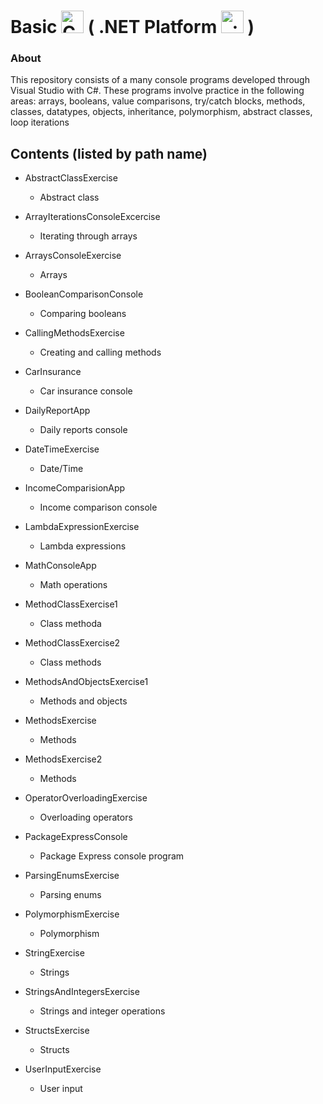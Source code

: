 # Basic <a href="https://docs.microsoft.com/en-us/dotnet/csharp/" target="_blank" rel="noreferrer"><img src="https://raw.githubusercontent.com/danielcranney/readme-generator/main/public/icons/skills/csharp-colored.svg" width="36" height="36" alt="C#" /></a>  ( .NET Platform <a href="https://dotnet.microsoft.com/en-us/" target="_blank" rel="noreferrer"><img src="https://raw.githubusercontent.com/danielcranney/readme-generator/main/public/icons/skills/dot-net-colored.svg" width="36" height="36" alt=".NET" /></a> )

### About

This repository consists of a many console programs developed through Visual Studio with C#. These programs involve practice in the following areas: arrays, booleans, value comparisons, try/catch blocks, methods, classes, datatypes, objects, inheritance, polymorphism, abstract classes, loop iterations


## Contents (listed by path name)

- AbstractClassExercise
   - Abstract class 
 
- ArrayIterationsConsoleExcercise
   - Iterating through arrays
 
- ArraysConsoleExercise
   -  Arrays
 
- BooleanComparisonConsole
   - Comparing booleans
 
- CallingMethodsExercise
   - Creating and calling methods 

- CarInsurance
   - Car insurance console
 
- DailyReportApp
   - Daily reports console
 
- DateTimeExercise
   - Date/Time 
 
- IncomeComparisionApp
   - Income comparison console 
 
- LambdaExpressionExercise
   - Lambda expressions
 
- MathConsoleApp
   - Math operations
 
- MethodClassExercise1
   - Class methoda
 
- MethodClassExercise2
   - Class methods
 
- MethodsAndObjectsExercise1
   - Methods and objects
 
- MethodsExercise
   - Methods
 
- MethodsExercise2
   - Methods
  
- OperatorOverloadingExercise
   - Overloading operators
 
- PackageExpressConsole
   - Package Express console program
 
- ParsingEnumsExercise
   - Parsing enums
 
- PolymorphismExercise
   - Polymorphism
 
- StringExercise
   - Strings
 
- StringsAndIntegersExercise
   - Strings and integer operations
 
- StructsExercise
   - Structs
 
- UserInputExercise
   - User input
